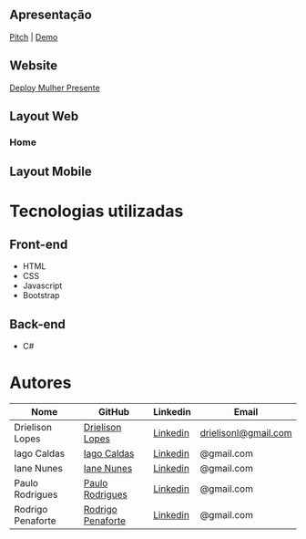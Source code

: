 ## Apresentação
[Pitch]() | [Demo]()

## Website

[Deploy Mulher Presente]()

## Layout Web


### Home


## Layout Mobile


# Tecnologias utilizadas 
## Front-end
- HTML 
- CSS
- Javascript
- Bootstrap

## Back-end
- C#

# Autores

Nome   | GitHub | Linkedin | Email
--------- | ------ | -------- | -----------
Drielison Lopes | [Drielison Lopes](https://github.com/DrielisonLopes) | [Linkedin](https://www.linkedin.com/in/drielison-lopes/) | drielisonl@gmail.com
Iago Caldas | [Iago Caldas](https://github.com/) | [Linkedin](https://www.linkedin.com/in/) | @gmail.com
Iane Nunes | [Iane Nunes](https://github.com/) | [Linkedin](https://www.linkedin.com/in/) | @gmail.com
Paulo Rodrigues | [Paulo Rodrigues](https://github.com/) | [Linkedin](https://www.linkedin.com/in/) | @gmail.com
Rodrigo Penaforte | [Rodrigo Penaforte](https://github.com/) | [Linkedin](https://www.linkedin.com/in/) | @gmail.com
